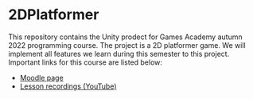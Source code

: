 # 2DPlatformer

This repository contains the Unity prodect for Games Academy autumn 2022 programming course. The project is a 2D platformer game. We will implement all features we learn during this semester to this project.
Important links for this course are listed below:
* [Moodle page](https://moodle.tuni.fi/course/view.php?id=29806#sectionid-295099-title)
* [Lesson recordings (YouTube)](https://youtube.com/playlist?list=PL6XiyvY3vXY9DdLwbhzopMMmmuUkWm2B0)
